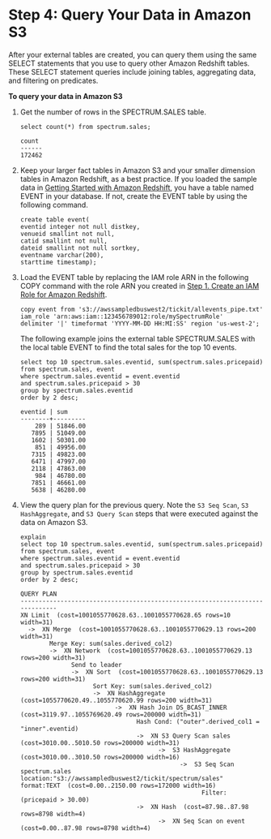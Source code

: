 # Step 4: Query Your Data in Amazon S3<a name="c-getting-started-using-spectrum-query-s3-data"></a>

After your external tables are created, you can query them using the same SELECT statements that you use to query other Amazon Redshift tables\. These SELECT statement queries include joining tables, aggregating data, and filtering on predicates\. <a name="spectrum-get-started-query-s3-data"></a>

**To query your data in Amazon S3**

1. Get the number of rows in the SPECTRUM\.SALES table\. 

   ```
   select count(*) from spectrum.sales;
   ```

   ```
   count 
   ------
   172462
   ```

1. Keep your larger fact tables in Amazon S3 and your smaller dimension tables in Amazon Redshift, as a best practice\. If you loaded the sample data in [Getting Started with Amazon Redshift](https://docs.aws.amazon.com/redshift/latest/gsg/getting-started.html), you have a table named EVENT in your database\. If not, create the EVENT table by using the following command\.

   ```
   create table event(
   eventid integer not null distkey,
   venueid smallint not null,
   catid smallint not null,
   dateid smallint not null sortkey,
   eventname varchar(200),
   starttime timestamp);
   ```

1. Load the EVENT table by replacing the IAM role ARN in the following COPY command with the role ARN you created in [Step 1\. Create an IAM Role for Amazon Redshift](c-getting-started-using-spectrum-create-role.md)\. 

   ```
   copy event from 's3://awssampledbuswest2/tickit/allevents_pipe.txt' 
   iam_role 'arn:aws:iam::123456789012:role/mySpectrumRole'
   delimiter '|' timeformat 'YYYY-MM-DD HH:MI:SS' region 'us-west-2';
   ```

   The following example joins the external table SPECTRUM\.SALES with the local table EVENT to find the total sales for the top 10 events\.

   ```
   select top 10 spectrum.sales.eventid, sum(spectrum.sales.pricepaid) from spectrum.sales, event
   where spectrum.sales.eventid = event.eventid
   and spectrum.sales.pricepaid > 30
   group by spectrum.sales.eventid
   order by 2 desc;
   ```

   ```
   eventid | sum     
   --------+---------
       289 | 51846.00
      7895 | 51049.00
      1602 | 50301.00
       851 | 49956.00
      7315 | 49823.00
      6471 | 47997.00
      2118 | 47863.00
       984 | 46780.00
      7851 | 46661.00
      5638 | 46280.00
   ```

1. View the query plan for the previous query\. Note the `S3 Seq Scan`, `S3 HashAggregate`, and `S3 Query Scan` steps that were executed against the data on Amazon S3\.

   ```
   explain
   select top 10 spectrum.sales.eventid, sum(spectrum.sales.pricepaid) 
   from spectrum.sales, event
   where spectrum.sales.eventid = event.eventid
   and spectrum.sales.pricepaid > 30
   group by spectrum.sales.eventid
   order by 2 desc;
   ```

   ```
   QUERY PLAN                                                                                                                                                                                
   -----------------------------------------------------------------------------
   XN Limit  (cost=1001055770628.63..1001055770628.65 rows=10 width=31)                                                                                                                      
     ->  XN Merge  (cost=1001055770628.63..1001055770629.13 rows=200 width=31)                                                                                                               
           Merge Key: sum(sales.derived_col2)                                                                                                                                                
           ->  XN Network  (cost=1001055770628.63..1001055770629.13 rows=200 width=31)                                                                                                       
                 Send to leader                                                                                                                                                              
                 ->  XN Sort  (cost=1001055770628.63..1001055770629.13 rows=200 width=31)                                                                                                    
                       Sort Key: sum(sales.derived_col2)                                                                                                                                     
                       ->  XN HashAggregate  (cost=1055770620.49..1055770620.99 rows=200 width=31)                                                                                           
                             ->  XN Hash Join DS_BCAST_INNER  (cost=3119.97..1055769620.49 rows=200000 width=31)                                                                             
                                   Hash Cond: ("outer".derived_col1 = "inner".eventid)                                                                                                       
                                   ->  XN S3 Query Scan sales  (cost=3010.00..5010.50 rows=200000 width=31)                                                                                  
                                         ->  S3 HashAggregate  (cost=3010.00..3010.50 rows=200000 width=16)                                                                                  
                                               ->  S3 Seq Scan spectrum.sales location:"s3://awssampledbuswest2/tickit/spectrum/sales" format:TEXT  (cost=0.00..2150.00 rows=172000 width=16)
                                                     Filter: (pricepaid > 30.00)                                                                                                             
                                   ->  XN Hash  (cost=87.98..87.98 rows=8798 width=4)                                                                                                        
                                         ->  XN Seq Scan on event  (cost=0.00..87.98 rows=8798 width=4)
   ```